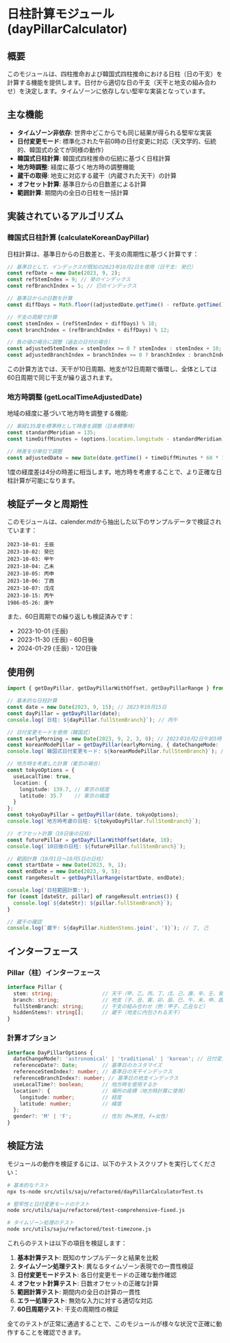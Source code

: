 # 日柱計算モジュール (dayPillarCalculator)

## 概要

このモジュールは、四柱推命および韓国式四柱推命における日柱（日の干支）を計算する機能を提供します。日付から適切な日の干支（天干と地支の組み合わせ）を決定します。タイムゾーンに依存しない堅牢な実装となっています。

## 主な機能

- **タイムゾーン非依存**: 世界中どこからでも同じ結果が得られる堅牢な実装
- **日付変更モード**: 標準化された午前0時の日付変更に対応（天文学的、伝統的、韓国式の全てが同様の動作）
- **韓国式日柱計算**: 韓国式四柱推命の伝統に基づく日柱計算
- **地方時調整**: 経度に基づく地方時の調整機能
- **蔵干の取得**: 地支に対応する蔵干（内蔵された天干）の計算
- **オフセット計算**: 基準日からの日数差による計算
- **範囲計算**: 期間内の全日の日柱を一括計算

## 実装されているアルゴリズム

### 韓国式日柱計算 (calculateKoreanDayPillar)

日柱計算は、基準日からの日数差と、干支の周期性に基づく計算です：

```javascript
// 基準日として、インデックスが既知の2023年10月2日を使用（日干支: 癸巳）
const refDate = new Date(2023, 9, 2);
const refStemIndex = 9; // 癸のインデックス
const refBranchIndex = 5; // 巳のインデックス

// 基準日からの日数を計算
const diffDays = Math.floor((adjustedDate.getTime() - refDate.getTime()) / (24 * 60 * 60 * 1000));

// 干支の周期で計算
const stemIndex = (refStemIndex + diffDays) % 10;
const branchIndex = (refBranchIndex + diffDays) % 12;

// 負の値の場合に調整（過去の日付の場合）
const adjustedStemIndex = stemIndex >= 0 ? stemIndex : stemIndex + 10;
const adjustedBranchIndex = branchIndex >= 0 ? branchIndex : branchIndex + 12;
```

この計算方法では、天干が10日周期、地支が12日周期で循環し、全体としては60日周期で同じ干支が繰り返されます。

### 地方時調整 (getLocalTimeAdjustedDate)

地域の経度に基づいて地方時を調整する機能:

```javascript
// 東経135度を標準時として時差を調整（日本標準時）
const standardMeridian = 135;
const timeDiffMinutes = (options.location.longitude - standardMeridian) * 4;

// 時差を分単位で調整
const adjustedDate = new Date(date.getTime() + timeDiffMinutes * 60 * 1000);
```

1度の経度差は4分の時差に相当します。地方時を考慮することで、より正確な日柱計算が可能になります。

## 検証データと周期性

このモジュールは、calender.mdから抽出した以下のサンプルデータで検証されています：

```
2023-10-01: 壬辰
2023-10-02: 癸巳
2023-10-03: 甲午
2023-10-04: 乙未
2023-10-05: 丙申
2023-10-06: 丁酉
2023-10-07: 戊戌
2023-10-15: 丙午
1986-05-26: 庚午
```

また、60日周期での繰り返しも検証済みです：
- 2023-10-01 (壬辰)
- 2023-11-30 (壬辰) - 60日後
- 2024-01-29 (壬辰) - 120日後

## 使用例

```typescript
import { getDayPillar, getDayPillarWithOffset, getDayPillarRange } from './dayPillarCalculator';

// 基本的な日柱計算
const date = new Date(2023, 9, 15); // 2023年10月15日
const dayPillar = getDayPillar(date);
console.log(`日柱: ${dayPillar.fullStemBranch}`); // 丙午

// 日付変更モードを使用（韓国式）
const earlyMorning = new Date(2023, 9, 2, 3, 0); // 2023年10月2日午前3時
const koreanModePillar = getDayPillar(earlyMorning, { dateChangeMode: 'korean' });
console.log(`韓国式日付変更モード: ${koreanModePillar.fullStemBranch}`); // 壬辰（前日扱い）

// 地方時を考慮した計算（東京の場合）
const tokyoOptions = {
  useLocalTime: true,
  location: {
    longitude: 139.7, // 東京の経度
    latitude: 35.7    // 東京の緯度
  }
};
const tokyoDayPillar = getDayPillar(date, tokyoOptions);
console.log(`地方時考慮の日柱: ${tokyoDayPillar.fullStemBranch}`);

// オフセット計算（10日後の日柱）
const futurePillar = getDayPillarWithOffset(date, 10);
console.log(`10日後の日柱: ${futurePillar.fullStemBranch}`);

// 範囲計算（10月1日〜10月5日の日柱）
const startDate = new Date(2023, 9, 1);
const endDate = new Date(2023, 9, 5);
const rangeResult = getDayPillarRange(startDate, endDate);

console.log('日柱範囲計算:');
for (const [dateStr, pillar] of rangeResult.entries()) {
  console.log(`${dateStr}: ${pillar.fullStemBranch}`);
}

// 蔵干の確認
console.log(`蔵干: ${dayPillar.hiddenStems.join(', ')}`); // 丁, 己
```

## インターフェース

### Pillar（柱）インターフェース

```typescript
interface Pillar {
  stem: string;                // 天干（甲、乙、丙、丁、戊、己、庚、辛、壬、癸）
  branch: string;              // 地支（子、丑、寅、卯、辰、巳、午、未、申、酉、戌、亥）
  fullStemBranch: string;      // 干支の組み合わせ（例：甲子、乙丑など）
  hiddenStems?: string[];      // 蔵干（地支に内包される天干）
}
```

### 計算オプション

```typescript
interface DayPillarOptions {
  dateChangeMode?: 'astronomical' | 'traditional' | 'korean'; // 日付変更モード
  referenceDate?: Date;        // 基準日のカスタマイズ
  referenceStemIndex?: number; // 基準日の天干インデックス
  referenceBranchIndex?: number; // 基準日の地支インデックス
  useLocalTime?: boolean;      // 地方時を使用するか
  location?: {                 // 場所の座標（地方時計算に使用）
    longitude: number;         // 経度
    latitude: number;          // 緯度
  };
  gender?: 'M' | 'F';          // 性別（M=男性, F=女性）
}
```

## 検証方法

モジュールの動作を検証するには、以下のテストスクリプトを実行してください：

```bash
# 基本的なテスト
npx ts-node src/utils/saju/refactored/dayPillarCalculatorTest.ts

# 堅牢性と日付変更モードのテスト
node src/utils/saju/refactored/test-comprehensive-fixed.js

# タイムゾーン処理のテスト
node src/utils/saju/refactored/test-timezone.js
```

これらのテストは以下の項目を検証します：

1. **基本計算テスト**: 既知のサンプルデータと結果を比較
2. **タイムゾーン処理テスト**: 異なるタイムゾーン表現での一貫性検証
3. **日付変更モードテスト**: 各日付変更モードの正確な動作確認
4. **オフセット計算テスト**: 日数オフセットの正確な計算
5. **範囲計算テスト**: 期間内の全日の計算の一貫性
6. **エラー処理テスト**: 無効な入力に対する適切な対応
7. **60日周期テスト**: 干支の周期性の検証

全てのテストが正常に通過することで、このモジュールが様々な状況で正確に動作することを確認できます。